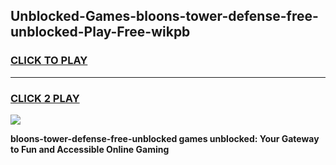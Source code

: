 
## Unblocked-Games-bloons-tower-defense-free-unblocked-Play-Free-wikpb
<h3>
<a href="https://premium76.site?title=bloons-tower-defense-free-unblocked&ref=18A1">CLICK TO PLAY</a></h3>
<hr>

<h3>
<a href="https://premium76.site?title=bloons-tower-defense-free-unblocked&ref=18A1">CLICK 2 PLAY</a>
  
</h3>

<a href="https://premium76.site?title=bloons-tower-defense-free-unblocked&ref=18A1"><img src="https://clearcache.store/games.png"></a>


**bloons-tower-defense-free-unblocked games unblocked: Your Gateway to Fun and Accessible Online Gaming**
